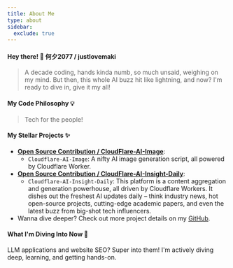 ```yaml
---
title: About Me
type: about
sidebar:
  exclude: true
---
```

#### Hey there! 👋 何夕2077 / justlovemaki

> A decade coding, hands kinda numb, so much unsaid, weighing on my mind.
> But then, this whole AI buzz hit like lightning, and now? I'm ready to dive in, give it my all!

#### My Code Philosophy 💡

> Tech for the people!

#### My Stellar Projects ✨

*   **[Open Source Contribution / CloudFlare-AI-Image](https://github.com/justlovemaki/CloudFlare-AI-Image)**:
    *   `Cloudflare-AI-Image`: A nifty AI image generation script, all powered by Cloudflare Worker.
*   **[Open Source Contribution / CloudFlare-AI-Insight-Daily](https://github.com/justlovemaki/CloudFlare-AI-Insight-Daily)**:
    *   `Cloudflare-AI-Insight-Daily`: This platform is a content aggregation and generation powerhouse, all driven by Cloudflare Workers. It dishes out the freshest AI updates daily – think industry news, hot open-source projects, cutting-edge academic papers, and even the latest buzz from big-shot tech influencers.
*   Wanna dive deeper? Check out more project details on my [GitHub](https://github.com/justlovemaki).

#### What I'm Diving Into Now 🌱

LLM applications and website SEO? Super into them! I'm actively diving deep, learning, and getting hands-on.